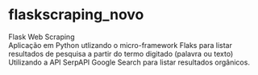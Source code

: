 # flaskscraping_novo
Flask Web Scraping <br>
Aplicação em Python utlizando o micro-framework Flaks para listar resultados de pesquisa a partir do termo digitado (palavra ou texto) <br>
Utilizando a API SerpAPI Google Search para listar resultados orgânicos. <br>